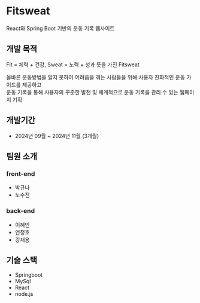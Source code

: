 # Fitsweat
React와 Spring Boot 기반의 운동 기록 웹사이트   
## 개발 목적
Fit = 체력 + 건강, Sweat = 노력 + 성과 뜻을 가진 Fitsweat  
  
올바른 운동방법을 알지 못하여 어려움을 겪는 사람들을 위해 사용자 친화적인 운동 가이드를 제공하고   
운동 기록을 통해 사용자의 꾸준한 발전 및 체계적으로 운동 기록을 관리 수 있는 웹페이지 기획
## 개발기간
- 2024년 09월 ~ 2024년 11월 (3개월)
## 팀원 소개
### front-end
 - 박규나
 - 노수진
### back-end
 - 이혜빈
 - 연정호
 - 강재용

## 기술 스택
  - Springboot
  - MySql
  - React
  - node.js

